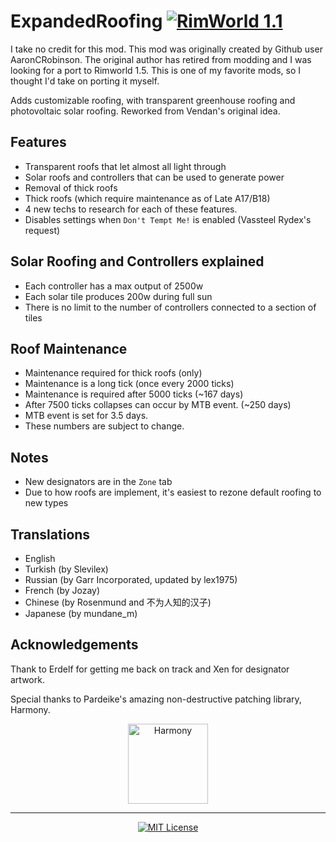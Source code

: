 # ExpandedRoofing [![RimWorld 1.1](https://img.shields.io/badge/RimWorld-1.1-green.svg?longCache=true&style=plastic)](http://rimworldgame.com/)


I take no credit for this mod.  This mod was originally created by Github user AaronCRobinson.  The original author has retired from modding and I was looking for a port to Rimworld 1.5.  This is one of my favorite mods, so I thought I'd take on porting it myself.


Adds customizable roofing, with transparent greenhouse roofing and photovoltaic solar roofing. Reworked from Vendan's original idea.

## Features
- Transparent roofs that let almost all light through
- Solar roofs and controllers that can be used to generate power
- Removal of thick roofs
- Thick roofs (which require maintenance as of Late A17/B18)
- 4 new techs to research for each of these features.
- Disables settings when `Don't Tempt Me!` is enabled (Vassteel Rydex's request)

## Solar Roofing and Controllers explained
- Each controller has a max output of 2500w
- Each solar tile produces 200w during full sun
- There is no limit to the number of controllers connected to a section of tiles

## Roof Maintenance
- Maintenance required for thick roofs (only)
- Maintenance is a long tick (once every 2000 ticks)
- Maintenance is required after 5000 ticks (~167 days)
- After 7500 ticks collapses can occur by MTB event. (~250 days)
- MTB event is set for 3.5 days.
- These numbers are subject to change.

## Notes
- New designators are in the `Zone` tab
- Due to how roofs are implement, it's easiest to rezone default roofing to new types

## Translations
- English
- Turkish (by Slevilex)
- Russian (by Garr Incorporated, updated by lex1975)
- French (by Jozay)
- Chinese (by Rosenmund and 不为人知的汉子)
- Japanese (by mundane_m)

## Acknowledgements

Thank to Erdelf for getting me back on track and Xen for designator artwork.

Special thanks to Pardeike's amazing non-destructive patching library, Harmony.

<p align="center">
  <a href="https://github.com/pardeike/Harmony">
    <img src="https://raw.githubusercontent.com/pardeike/Harmony/master/HarmonyLogo.png" alt="Harmony" width="128" />
  </a>
</p>

<hr>

<p align="center">
  <a href="./LICENSE">
    <img src="https://img.shields.io/badge/license-MIT-lightgray.svg?style=flat" alt="MIT License" />
  </a>
</p>
